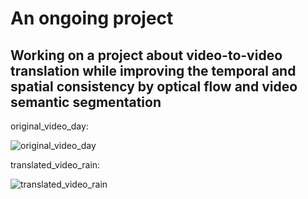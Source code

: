 # An ongoing project

## Working on a project about video-to-video translation while improving the temporal and spatial consistency by optical flow and video semantic segmentation

original_video_day:

![original_video_day](https://github.com/rajabi2001/V2V/assets/58388228/b7a22693-1dcf-4ecd-af3d-de91cf4690a3)




translated_video_rain:

![translated_video_rain](https://github.com/rajabi2001/V2V/assets/58388228/45f6f04c-df39-4b63-995e-a378b3f739c5)



